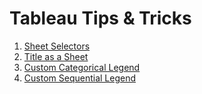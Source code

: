 # Tableau Tips & Tricks

1. [Sheet Selectors](Tableau-Tips-Tricks-1-Sheet-Selectors.md) 
2. [Title as a Sheet](Tableau-Tips-Tricks-2-Title-as-a-Sheet.md)
3. [Custom Categorical Legend](Tableau-Tips-Tricks-3-Custom-Categorical-Legend.md)
4. [Custom Sequential Legend](Tableau-Tips-Tricks-4-Custom-Sequential-Legend.md)